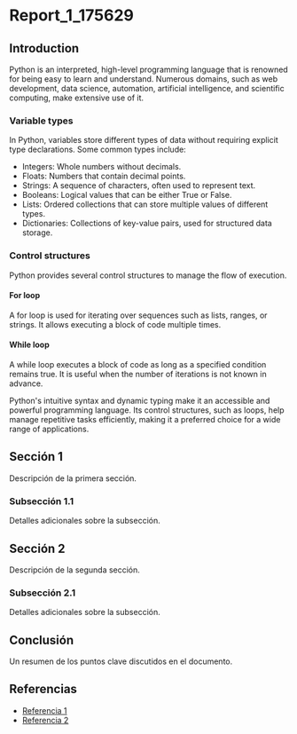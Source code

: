 # Report_1_175629

## Introduction

Python is an interpreted, high-level programming language that is renowned for being easy to learn and understand. Numerous domains, such as web development, data science, automation, artificial intelligence, and scientific computing, make extensive use of it.

### Variable types

In Python, variables store different types of data without requiring explicit type declarations. Some common types include:

- Integers: Whole numbers without decimals.
- Floats: Numbers that contain decimal points.
- Strings: A sequence of characters, often used to represent text.
- Booleans: Logical values that can be either True or False.
- Lists: Ordered collections that can store multiple values of different types.
- Dictionaries: Collections of key-value pairs, used for structured data storage.

### Control structures

Python provides several control structures to manage the flow of execution.

#### For loop

A for loop is used for iterating over sequences such as lists, ranges, or strings. It allows executing a block of code multiple times.

#### While loop

A while loop executes a block of code as long as a specified condition remains true. It is useful when the number of iterations is not 
known in advance.

Python's intuitive syntax and dynamic typing make it an accessible and powerful programming language. Its control structures, such as 
loops, help manage repetitive tasks efficiently, making it a preferred choice for a wide range of applications.

## Sección 1

Descripción de la primera sección.

### Subsección 1.1

Detalles adicionales sobre la subsección.

## Sección 2

Descripción de la segunda sección.

### Subsección 2.1

Detalles adicionales sobre la subsección.

## Conclusión

Un resumen de los puntos clave discutidos en el documento.

## Referencias

- [Referencia 1](http://ejemplo.com)
- [Referencia 2](http://ejemplo.com)